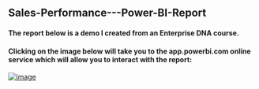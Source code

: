 ## Sales-Performance---Power-BI-Report

#### The report below is a demo I created from an Enterprise DNA course.

#### Clicking on the image below will take you to the app.powerbi.com online service which will allow you to interact with the report:

[![image](https://user-images.githubusercontent.com/51466879/113217935-a8acd180-924c-11eb-9945-fe72bd7391ca.png)](https://app.powerbi.com/view?r=eyJrIjoiYWViNDVlMDItOWQxMC00MDY3LTk5OTEtNTlhZjMzMzZiMzIwIiwidCI6IjA1ZmQ0ZTcwLTg4ZWQtNGEyMS05ZGZlLTYzNmQ1Zjg5ODQyYSIsImMiOjZ9)
